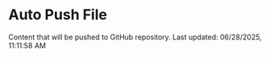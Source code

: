 # Auto Push File

Content that will be pushed to GitHub repository.
Last updated: 06/28/2025, 11:11:58 AM
